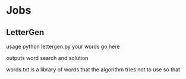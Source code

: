 # Jobs

## LetterGen

usage python lettergen.py your words go here

outputs word search and solution

words.txt is a library of words that the algorithm tries not to use so that 
